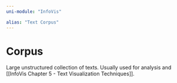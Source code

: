 ```yaml
---
uni-module: "InfoVis"

alias: "Text Corpus"
---
```

# Corpus

Large unstructured collection of texts. Usually used for analysis and [[InfoVis Chapter 5 - Text Visualization Techniques]].
